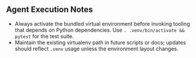 ## Agent Execution Notes

- Always activate the bundled virtual environment before invoking tooling that depends on Python dependencies. Use `. .venv/bin/activate && pytest` for the test suite.
- Maintain the existing virtualenv path in future scripts or docs; updates should reflect `.venv` usage unless the environment layout changes.
